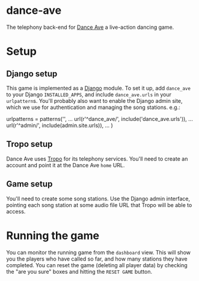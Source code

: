 dance-ave
=========

The telephony back-end for [Dance Ave](http://www.cityofplay.org/traf/) a live-action dancing game.

Setup
=====

Django setup
------------

This game is implemented as a [Django](https://www.djangoproject.com/) module.
To set it up, add `dance_ave` to your Django `INSTALLED_APPS`, and include `dance_ave.urls` in your `urlpattern`s.
You'll probably also want to enable the Django admin site, which we use for authentication and managing
the song stations.
e.g.:

  urlpatterns = patterns('',
      ...
      url(r'^dance_ave/', include('dance_ave.urls')),
      ...
      url(r'^admin/', include(admin.site.urls)),
      ...
      )
      
Tropo setup
-----------

Dance Ave uses [Tropo](https://www.tropo.com/) for its telephony services.
You'll need to create an account and point it at the Dance Ave `home` URL.

Game setup
----------

You'll need to create some song stations.
Use the Django admin interface, pointing each song station at some audio file
URL that Tropo will be able to access.

Running the game
================

You can monitor the running game from the `dashboard` view.
This will show you the players who have called so far, and how many
stations they have completed.
You can reset the game (deleting all player data) by checking the
"are you sure" boxes and hitting the `RESET GAME` button.
